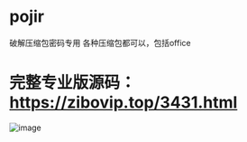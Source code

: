 # pojir
破解压缩包密码专用 各种压缩包都可以，包括office

# 完整专业版源码：https://zibovip.top/3431.html

![image](https://github.com/user-attachments/assets/82add9a4-fec7-4120-b673-381a8bdcf912)

